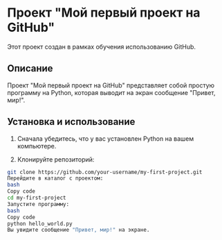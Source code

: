 
# Проект "Мой первый проект на GitHub"

Этот проект создан в рамках обучения использованию GitHub.

## Описание

Проект "Мой первый проект на GitHub" представляет собой простую программу на Python, которая выводит на экран сообщение "Привет, мир!".

## Установка и использование

1. Сначала убедитесь, что у вас установлен Python на вашем компьютере.

2. Клонируйте репозиторий:

```bash
git clone https://github.com/your-username/my-first-project.git
Перейдите в каталог с проектом:
bash
Copy code
cd my-first-project
Запустите программу:
bash
Copy code
python hello_world.py
Вы увидите сообщение "Привет, мир!" на экране.
